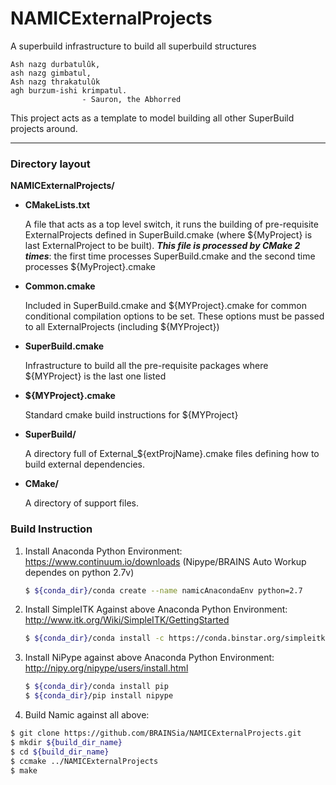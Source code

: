 NAMICExternalProjects
=====================
A superbuild infrastructure to build all superbuild structures

    Ash nazg durbatulûk, 
    ash nazg gimbatul,
    Ash nazg thrakatulûk 
    agh burzum-ishi krimpatul.
                    - Sauron, the Abhorred

This project acts as a template to model building all other SuperBuild projects around.
* * *
### Directory layout
__NAMICExternalProjects/__

* __CMakeLists.txt__

    A file that acts as a top level switch, it runs the building of pre-requisite ExternalProjects defined in SuperBuild.cmake (where ${MyProject} is last ExternalProject to be built).  **_This file is processed by CMake 2 times_**: the first time processes SuperBuild.cmake and the second time processes ${MyProject}.cmake

* __Common.cmake__

    Included in SuperBuild.cmake and ${MYProject}.cmake for common conditional compilation options to be set.  These options must be passed to all ExternalProjects (including ${MYProject})

* __SuperBuild.cmake__

    Infrastructure to build all the pre-requisite packages where ${MYProject} is the last one listed

* __${MYProject}.cmake__

    Standard cmake build instructions for ${MYProject}

* __SuperBuild/__

    A directory full of External_${extProjName}.cmake files defining how to build external dependencies.

* __CMake/__

    A directory of support files.
    
### Build Instruction
1. Install Anaconda Python Environment: https://www.continuum.io/downloads
(Nipype/BRAINS Auto Workup dependes on python 2.7v)
   ```bash
   $ ${conda_dir}/conda create --name namicAnacondaEnv python=2.7
   ```
2. Install SimpleITK Against above Anaconda Python Environment: http://www.itk.org/Wiki/SimpleITK/GettingStarted

   ```bash
   $ ${conda_dir}/conda install -c https://conda.binstar.org/simpleitk SimpleITK
   ```
3. Install NiPype against above Anaconda Python Environment: http://nipy.org/nipype/users/install.html

   ```bash
   $ ${conda_dir}/conda install pip
   $ ${conda_dir}/pip install nipype
   ```
4. Build Namic against all above:

  ```bash
  $ git clone https://github.com/BRAINSia/NAMICExternalProjects.git
  $ mkdir ${build_dir_name}
  $ cd ${build_dir_name}
  $ ccmake ../NAMICExternalProjects
  $ make
  ```
